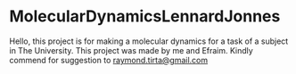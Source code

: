 # MolecularDynamicsLennardJonnes
Hello, this project is for making a molecular dynamics for a task of a subject in The University.
This project was made by me and Efraim. 
Kindly commend for suggestion to raymond.tirta@gmail.com 

